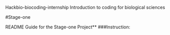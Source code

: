 Hackbio-biocoding-internship
Introduction to coding for biological sciences

#Stage-one

README Guide for the Stage-one Project**
###Instruction:
